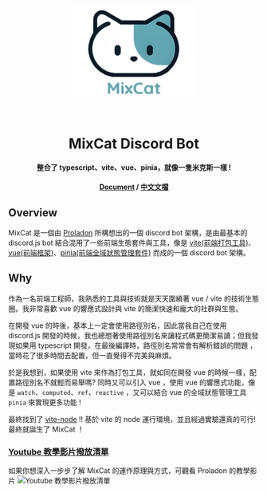 <div align="center">
  <img src="https://raw.githubusercontent.com/Proladon/MixCat/main/mix-cat_logo.png" width="250px">
</div>

<h1 align="center">
  <br>
    MixCat Discord Bot
  <br>
</h1>

<h4 align="center">整合了 typescript、vite、vue、pinia，就像一隻米克斯一樣 !</h4>

<h4 align="center">
<a href="https://proladon.github.io/MixCat/" target="_blank">Document</a>
/
<a href="https://proladon.github.io/MixCat/tw/" target="_blank">中文文檔</a>
</h4>

## Overview

MixCat 是一個由 [Proladon](https://github.com/Proladon) 所構想出的一個 discord bot 架構，是由最基本的 discord.js bot 結合混用了一些前端生態套件與工具，像是 [vite(前端打包工具)](https://vitejs.dev)、[vue(前端框架)](https://vuejs.org)、[pinia(前端全域狀態管理套件)](https://pinia.vuejs.org) 而成的一個 discord bot 架構。

## Why

作為一名前端工程師，我熟悉的工具與技術就是天天圍繞著 vue / vite 的技術生態圈。我非常喜歡 vue 的響應式設計與 vite 的簡潔快速和龐大的社群與生態。

在開發 vue 的時後，基本上一定會使用路徑別名，因此當我自己在使用 discord.js 開發的時候，我也總想著使用路徑別名來讓程式碼更簡潔易讀；但我發現如果用 typescript 開發，在最後編譯時，路徑別名常常會有解析錯誤的問題
，當時花了很多時間去配置，但一直覺得不完美與麻煩。

於是我想到，如果使用 vite 來作為打包工具，就如同在開發 vue 的時候一樣，配置路徑別名不就輕而易舉嗎? 同時又可以引入 vue ，使用 vue 的響應式功能，像是 `watch`、`computed`、`ref`、`reactive` ，又可以結合 vue 的全域狀態管理工具 `pinia` 來實現更多功能 !

最終找到了 [vite-node](https://www.npmjs.com/package/vite-node) !! 基於 vite 的 node 運行環境，並且經過實驗還真的可行! 最終就誕生了 MixCat ！

### [Youtube 教學影片撥放清單](https://www.youtube.com/playlist?list=PLSCgthA1AnidGdmSea6V6N24O8mXESrf3)

如果你想深入一步步了解 MixCat 的運作原理與方式，可觀看 Proladon 的教學影片
![Youtube 教學影片撥放清單](https://proladon.github.io/MixCat/yt-playlist.png)
